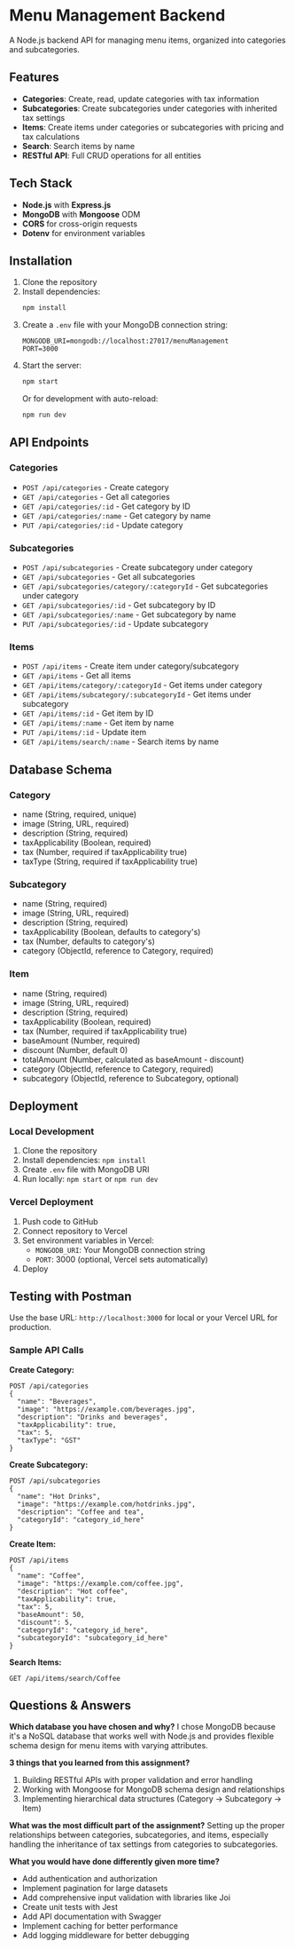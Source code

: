 # Menu Management Backend

A Node.js backend API for managing menu items, organized into categories and subcategories.

## Features

- **Categories**: Create, read, update categories with tax information
- **Subcategories**: Create subcategories under categories with inherited tax settings
- **Items**: Create items under categories or subcategories with pricing and tax calculations
- **Search**: Search items by name
- **RESTful API**: Full CRUD operations for all entities

## Tech Stack

- **Node.js** with **Express.js**
- **MongoDB** with **Mongoose** ODM
- **CORS** for cross-origin requests
- **Dotenv** for environment variables

## Installation

1. Clone the repository
2. Install dependencies:
   ```bash
   npm install
   ```
3. Create a `.env` file with your MongoDB connection string:
   ```
   MONGODB_URI=mongodb://localhost:27017/menuManagement
   PORT=3000
   ```
4. Start the server:
   ```bash
   npm start
   ```
   Or for development with auto-reload:
   ```bash
   npm run dev
   ```

## API Endpoints

### Categories
- `POST /api/categories` - Create category
- `GET /api/categories` - Get all categories
- `GET /api/categories/:id` - Get category by ID
- `GET /api/categories/:name` - Get category by name
- `PUT /api/categories/:id` - Update category

### Subcategories
- `POST /api/subcategories` - Create subcategory under category
- `GET /api/subcategories` - Get all subcategories
- `GET /api/subcategories/category/:categoryId` - Get subcategories under category
- `GET /api/subcategories/:id` - Get subcategory by ID
- `GET /api/subcategories/:name` - Get subcategory by name
- `PUT /api/subcategories/:id` - Update subcategory

### Items
- `POST /api/items` - Create item under category/subcategory
- `GET /api/items` - Get all items
- `GET /api/items/category/:categoryId` - Get items under category
- `GET /api/items/subcategory/:subcategoryId` - Get items under subcategory
- `GET /api/items/:id` - Get item by ID
- `GET /api/items/:name` - Get item by name
- `PUT /api/items/:id` - Update item
- `GET /api/items/search/:name` - Search items by name

## Database Schema

### Category
- name (String, required, unique)
- image (String, URL, required)
- description (String, required)
- taxApplicability (Boolean, required)
- tax (Number, required if taxApplicability true)
- taxType (String, required if taxApplicability true)

### Subcategory
- name (String, required)
- image (String, URL, required)
- description (String, required)
- taxApplicability (Boolean, defaults to category's)
- tax (Number, defaults to category's)
- category (ObjectId, reference to Category, required)

### Item
- name (String, required)
- image (String, URL, required)
- description (String, required)
- taxApplicability (Boolean, required)
- tax (Number, required if taxApplicability true)
- baseAmount (Number, required)
- discount (Number, default 0)
- totalAmount (Number, calculated as baseAmount - discount)
- category (ObjectId, reference to Category, required)
- subcategory (ObjectId, reference to Subcategory, optional)

## Deployment

### Local Development
1. Clone the repository
2. Install dependencies: `npm install`
3. Create `.env` file with MongoDB URI
4. Run locally: `npm start` or `npm run dev`

### Vercel Deployment
1. Push code to GitHub
2. Connect repository to Vercel
3. Set environment variables in Vercel:
   - `MONGODB_URI`: Your MongoDB connection string
   - `PORT`: 3000 (optional, Vercel sets automatically)
4. Deploy

## Testing with Postman

Use the base URL: `http://localhost:3000` for local or your Vercel URL for production.

### Sample API Calls

**Create Category:**
```
POST /api/categories
{
  "name": "Beverages",
  "image": "https://example.com/beverages.jpg",
  "description": "Drinks and beverages",
  "taxApplicability": true,
  "tax": 5,
  "taxType": "GST"
}
```

**Create Subcategory:**
```
POST /api/subcategories
{
  "name": "Hot Drinks",
  "image": "https://example.com/hotdrinks.jpg",
  "description": "Coffee and tea",
  "categoryId": "category_id_here"
}
```

**Create Item:**
```
POST /api/items
{
  "name": "Coffee",
  "image": "https://example.com/coffee.jpg",
  "description": "Hot coffee",
  "taxApplicability": true,
  "tax": 5,
  "baseAmount": 50,
  "discount": 5,
  "categoryId": "category_id_here",
  "subcategoryId": "subcategory_id_here"
}
```

**Search Items:**
```
GET /api/items/search/Coffee
```

## Questions & Answers

**Which database you have chosen and why?**
I chose MongoDB because it's a NoSQL database that works well with Node.js and provides flexible schema design for menu items with varying attributes.

**3 things that you learned from this assignment?**
1. Building RESTful APIs with proper validation and error handling
2. Working with Mongoose for MongoDB schema design and relationships
3. Implementing hierarchical data structures (Category -> Subcategory -> Item)

**What was the most difficult part of the assignment?**
Setting up the proper relationships between categories, subcategories, and items, especially handling the inheritance of tax settings from categories to subcategories.

**What you would have done differently given more time?**
- Add authentication and authorization
- Implement pagination for large datasets
- Add comprehensive input validation with libraries like Joi
- Create unit tests with Jest
- Add API documentation with Swagger
- Implement caching for better performance
- Add logging middleware for better debugging